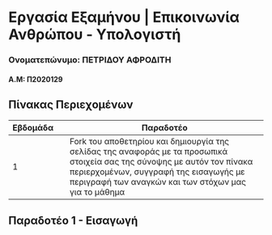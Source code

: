 # Εργασία Εξαμήνου | Επικοινωνία Ανθρώπου - Υπολογιστή
### Ονοματεπώνυμο: ΠΕΤΡΙΔΟΥ ΑΦΡΟΔΙΤΗ
#### Α.Μ: Π2020129


## Πίνακας Περιεχομένων
| Εβδομάδα |      | Παραδοτέο |       
| --- | --- | --- |
| 1 |   | Fork του αποθετηρίου και δημιουργία της σελίδας της αναφοράς με τα προσωπικά στοιχεία σας της σύνοψης με αυτόν τον πίνακα περιερχομένων, συγγραφή της εισαγωγής με περιγραφή των αναγκών και των στόχων μας για το μάθημα |

## Παραδοτέο 1 - Εισαγωγή







